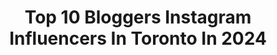 ---
title: Top 10 Bloggers Instagram Influencers In Toronto In 2024
description: >-
  Find top bloggers Instagram influencers in Toronto in 2024. Most popular hashtags: #toronto #blogger #fashionblogger #canada.
platform: Instagram
hits: 82
text_top: Analyze the best Instagram influencers on inBeat.
text_bottom: inBeat holds 82 Instagram influencers like this in Toronto, Canada for you to connect with.
profiles:
  - username: "dianashealthyliving"
    fullname: >-
      Diana | Toronto Blogger 🇨🇦🇭🇷
    bio: >-
      Travel • Eats & Drinks • Blogger #Toronto 🏅WSET2 📚WSET3 🤓 🍷@girlsdrinkwinetoo 🇭🇷 @croatiauncovered
    location: "Canada"
    followers: 26323
    engagement: 171
    commentsToLikes: 0.275205
    id: ck6u3jsbny77g0j71ygyo85ni
    verified: false
    hashtags: "#oakvilleontario, #winetime, #portugal, #beachlife"
  - username: "beccalaw__"
    fullname: >-
      Rebecca Marie Lawless
    bio: >-
      Toronto📍🏳️‍🌈 Beauty ✰ Makeup ✰ Lifestyle Pr Enquiries: 💌Rebeccamariex91@gmail.com Snapchat: Beccalawmua
    location: "Canada"
    followers: 13305
    engagement: 252
    commentsToLikes: 0.099350
    id: ckt3sc5pq4a2x0j23zzp56h88
    verified: false
    hashtags: "#makeup, #blogger, #toronto, #prevents"
  - username: "dressinheels"
    fullname: >-
      Shadi 🧿
    bio: >-
      🕊 Real Estate | Style | Lifestyle 💃🏻 ONLY Account 👻 SnapChat: dress-inheels 💌 Business inquiries: dressinheels@gmail.com
    location: "Canada"
    followers: 328859
    engagement: 152
    commentsToLikes: 2.894222
    id: ck0vyg3gi3t730i190t4k9zp7
    verified: false
    hashtags: "#trendy, #stylish, #streetphotography, #lbd"
  - username: "cravingthis1"
    fullname: >-
      𝗥𝗨𝗕𝗬 💜 Food Blogger | Toronto | GTA
    bio: >-
      🖊️ Food, Restaurant, Product Reviewer ✍🏼 Yelp Elite Gold | Google LG L8 🚨 PERMISSION REQUIRED to Repost 📧 Work with me via DM or Email
    location: "Canada"
    followers: 14084
    engagement: 527
    commentsToLikes: 0.263018
    id: clfb7s3o62ywv0j08f3mmz27w
    verified: false
    hashtags: "#ayce, #hotpot, #torontofoodies, #chinesehotpot"
  - username: "la2_guri"
    fullname: >-
      Gurpreet Singh
    bio: >-
      👔Stylist ||Fashion blogger || influencer 🇨🇦 Toronto 🗺 India.Chandigarh @turban_byguri @bhangrabrigade7 @eye_flick 👻-la2_guri
    location: "Canada"
    followers: 107155
    engagement: 344
    commentsToLikes: 0.021136
    id: ckv1vnchbw6gd0j23aexqqmb8
    verified: false
    hashtags: "#toronto, #canada, #punjab, #healthylifestyle"
  - username: "the.girl.in.the.city_"
    fullname: >-
      Momina Basit
    bio: >-
      Toronto Blogger 📍YYZ 🇨🇦 Host media events • Food• Fashion • Home decor • Mom life 📧 Momina.cancer@gmail.com DM to book 1:1 coaching session
    location: "Canada"
    followers: 92895
    engagement: 196
    commentsToLikes: 0.043353
    id: cl5huupuv5thp0i23v0ccp6v8
    verified: false
    hashtags: "#gta, #gtablogger, #halalfood, #yyzblogger"
  - username: "justinpluslauren"
    fullname: >-
      Lauren - Travel Blogger
    bio: >-
      🌍 Full-time travel blogger from Toronto area 📩 justinpluslauren@gmail.com 🌱 OG vegan travel blogger (2009!) 💖 Small towns, coffee, cats
    location: "Canada"
    followers: 62422
    engagement: 157
    commentsToLikes: 0.235201
    id: ck14juou8ma4u0i19hjri8fux
    verified: true
    hashtags: "#summertravel, #visitnovascotia, #grouptravel, #visitbritain"
  - username: "goodhealthprettylife"
    fullname: >-
      NICOLE.
    bio: >-
      toronto blogger 🧚‍♀️ health • wellness • lifestyle @bodyrebirth.co launching 2021 .
    location: "Canada"
    followers: 18313
    engagement: 694
    commentsToLikes: 0.337533
    id: ckf5m1tv0rxyx0j23rd5kanul
    verified: false
    hashtags: "#partner, #ad, #vistaambassador, #vistamagazine"
  - username: "kiley_langille"
    fullname: >-
      Kiley Langille
    bio: >-
      ♡ Model, Actor, Content Creator, Author ♡ Toronto based world explorer 🇨🇦 ♡ Only model management MA
    location: "Canada"
    followers: 65012
    engagement: 171
    commentsToLikes: 0.054872
    id: ck8t0sqxzt62c0j789vh5w83h
    verified: false
    hashtags: "#influencermarketing, #bloggerstyle, #acting, #model"
  - username: "zaheee22"
    fullname: >-
      Zaheera Mohammed
    bio: >-
      Mom of 3~ 20,18,10 Creative Director ✨🇹🇹🇨🇦 Event planner and PR @zaheeandco_pr Personal Stylist.
    location: "Canada"
    followers: 140094
    engagement: 10
    commentsToLikes: 0.077184
    id: ck14l0023s6fd0i19xhp8dibi
    verified: false
    hashtags: "#toronto, #blogger, #momofthree, #momof3"
---